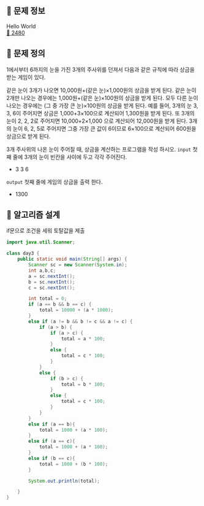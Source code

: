 ## 🌵 문제 정보
Hello World <br>
[🚗 2480](https://www.acmicpc.net/problem/2480)

## 🌵 문제 정의
1에서부터 6까지의 눈을 가진 3개의 주사위를 던져서 다음과 같은 규칙에 따라 상금을 받는 게임이 있다.

같은 눈이 3개가 나오면 10,000원+(같은 눈)×1,000원의 상금을 받게 된다.
같은 눈이 2개만 나오는 경우에는 1,000원+(같은 눈)×100원의 상금을 받게 된다.
모두 다른 눈이 나오는 경우에는 (그 중 가장 큰 눈)×100원의 상금을 받게 된다.
예를 들어, 3개의 눈 3, 3, 6이 주어지면 상금은 1,000+3×100으로 계산되어 1,300원을 받게 된다. 또 3개의 눈이 2, 2, 2로 주어지면 10,000+2×1,000 으로 계산되어 12,000원을 받게 된다. 3개의 눈이 6, 2, 5로 주어지면 그중 가장 큰 값이 6이므로 6×100으로 계산되어 600원을 상금으로 받게 된다.

3개 주사위의 나온 눈이 주어질 때, 상금을 계산하는 프로그램을 작성 하시오.
`input` 첫째 줄에 3개의 눈이 빈칸을 사이에 두고 각각 주어진다.<br>
- 3 3 6

`output` 첫째 줄에 게임의 상금을 출력 한다.<br>
- 1300

## 🌵 알고리즘 설계
if문으로 조건을 세워 토탈값을 제출
```java
import java.util.Scanner;

class day3 {
    public static void main(String[] args) {
        Scanner sc = new Scanner(System.in);
        int a,b,c;
        a = sc.nextInt();
        b = sc.nextInt();
        c = sc.nextInt();

        int total = 0;
        if (a == b && b == c) {
            total = 10000 + (a * 1000);
        }
        else if (a != b && b != c && a != c) {
            if (a > b) {
                if (a > c) {
                    total = a * 100;
                }
                else {
                    total = c * 100;
                }
            }
            else {
                if (b > c) {
                    total = b * 100;
                }
                else {
                    total = c * 100;
                }
            }
        }
        else if (a == b){
            total = 1000 + (a * 100);
        }
        else if (a == c){
            total = 1000 + (a * 100);
        }
        else if (b == c){
            total = 1000 + (b * 100);
        }

        System.out.println(total);

    }
}
```